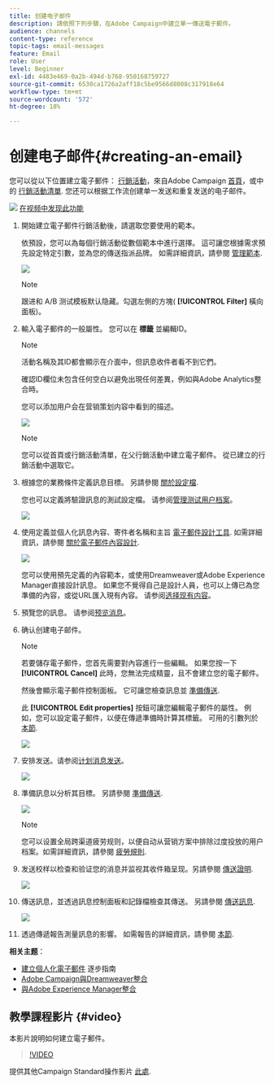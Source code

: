 ```yaml
---
title: 创建电子邮件
description: 請依照下列步驟，在Adobe Campaign中建立單一傳送電子郵件。
audience: channels
content-type: reference
topic-tags: email-messages
feature: Email
role: User
level: Beginner
exl-id: 4483e469-0a2b-494d-b768-950168759727
source-git-commit: 6530ca1726a2aff18c5be9566d8008c317918e64
workflow-type: tm+mt
source-wordcount: '572'
ht-degree: 18%

---
```


# 创建电子邮件{#creating-an-email}

您可以從以下位置建立電子郵件： [行銷活動](../../start/using/marketing-activities.md#creating-a-marketing-activity)，來自Adobe Campaign [首頁](../../start/using/interface-description.md#home-page)，或中的 [行銷活動清單](../../start/using/marketing-activities.md#about-marketing-activities). 您还可以根据工作流创建单一发送和重复发送的电子邮件。

![](assets/do-not-localize/how-to-video.png) [在视频中发现此功能](#video)

1. 開始建立電子郵件行銷活動後，請選取您要使用的範本。

   依預設，您可以為每個行銷活動從數個範本中進行選擇。 這可讓您根據需求預先設定特定引數，並為您的傳送指派品牌。 如需詳細資訊，請參閱 [管理範本](../../start/using/marketing-activity-templates.md).

   ![](assets/email_creation_1.png)

   >[!NOTE]
   >
   >跟进和 A/B 测试模板默认隐藏。勾選左側的方塊( **[!UICONTROL Filter]** 橫向面板)。

1. 輸入電子郵件的一般屬性。 您可以在 **標籤** 並編輯ID。

   >[!NOTE]
   >
   >活動名稱及其ID都會顯示在介面中，但訊息收件者看不到它們。
   >
   >確認ID欄位未包含任何空白以避免出現任何差異，例如與Adobe Analytics整合時。

   您可以添加用户会在营销策划内容中看到的描述。

   ![](assets/email_creation_2.png)

   >[!NOTE]
   >
   >您可以從首頁或行銷活動清單，在父行銷活動中建立電子郵件。 從已建立的行銷活動中選取它。

1. 根據您的業務條件定義訊息目標。 另請參閱 [關於設定檔](../../audiences/using/about-profiles.md).

   您也可以定義將驗證訊息的測試設定檔。 请参阅[管理测试用户档案](../../audiences/using/managing-test-profiles.md)。

   ![](assets/email_creation_3.png)

1. 使用定義並個人化訊息內容、寄件者名稱和主旨 [電子郵件設計工具](../../designing/using/designing-content-in-adobe-campaign.md). 如需詳細資訊，請參閱 [關於電子郵件內容設計](../../designing/using/designing-content-in-adobe-campaign.md).

   ![](assets/email_creation_4.png)

   您可以使用預先定義的內容範本，或使用Dreamweaver或Adobe Experience Manager直接設計訊息。 如果您不覺得自己是設計人員，也可以上傳已為您準備的內容，或從URL匯入現有內容。 请参阅[选择现有内容](../../designing/using/using-existing-content.md)。

1. 預覽您的訊息。 请参阅[预览消息](../../sending/using/previewing-messages.md)。
1. 确认创建电子邮件。

   >[!NOTE]
   >
   >若要儲存電子郵件，您首先需要對內容進行一些編輯。 如果您按一下 **[!UICONTROL Cancel]** 此時，您無法完成精靈，且不會建立您的電子郵件。

   然後會顯示電子郵件控制面板。 它可讓您檢查訊息並 [準備傳送](../../sending/using/preparing-the-send.md).

   此 **[!UICONTROL Edit properties]** 按鈕可讓您編輯電子郵件的屬性。 例如，您可以設定電子郵件，以便在傳遞準備時計算其標籤。  可用的引數列於 [本節](../../administration/using/configuring-email-channel.md#list-of-email-properties).

   ![](assets/delivery_dashboard_2.png)

1. 安排发送。请参阅[计划消息发送](../../sending/using/about-scheduling-messages.md)。

   ![](assets/delivery_planning.png)

1. 準備訊息以分析其目標。 另請參閱 [準備傳送](../../sending/using/confirming-the-send.md).

   ![](assets/preparing_delivery_2.png)

   >[!NOTE]
   >
   >您可以设置全局跨渠道疲劳规则，以便自动从营销方案中排除过度投放的用户档案。如需詳細資訊，請參閱 [疲勞規則](../../sending/using/fatigue-rules.md).

1. 发送校样以检查和验证您的消息并监视其收件箱呈现。另請參閱 [傳送證明](../../sending/using/sending-proofs.md).

   ![](assets/bat_select.png)

1. 傳送訊息，並透過訊息控制面板和記錄檔檢查其傳送。 另請參閱 [傳送訊息](../../sending/using/confirming-the-send.md).

   ![](assets/confirm_delivery.png)

1. 透過傳遞報告測量訊息的影響。 如需報告的詳細資訊，請參閱 [本節](../../reporting/using/about-dynamic-reports.md).

**相关主题**：

* [建立個人化電子郵件](../../channels/using/key-steps-to-send-a-message.md) 逐步指南
* [Adobe Campaign與Dreamweaver整合](../../designing/using/using-integrations.md#editing-content-in-dreamweaver)
* [與Adobe Experience Manager整合](../../integrating/using/integrating-with-experience-manager.md)

## 教學課程影片 {#video}

本影片說明如何建立電子郵件。

>[!VIDEO](https://video.tv.adobe.com/v/23721?quality=12)

提供其他Campaign Standard操作影片 [此處](https://experienceleague.adobe.com/docs/campaign-standard-learn/tutorials/overview.html?lang=zh-Hans).
